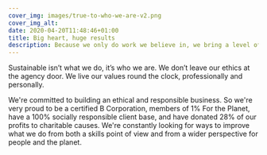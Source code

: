 ```yaml
---
cover_img: images/true-to-who-we-are-v2.png
cover_img_alt:
date: 2020-04-20T11:48:46+01:00
title: Big heart, huge results
description: Because we only do work we believe in, we bring a level of commitment you won’t find anywhere else — and that means great results for you.
---
```


Sustainable isn’t what we do, it’s who we are. We don’t leave our ethics at the agency door. We live our values round the clock, professionally and personally.

We're committed to building an ethical and responsible business. So we're very proud to be a certified B Corporation, members of 1% For the Planet, have a 100% socially responsible client base, and have donated 28% of our profits to charitable causes. We're constantly looking for ways to improve what we do from both a skills point of view and from a wider perspective for people and the planet.
